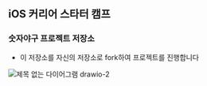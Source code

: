 ## iOS 커리어 스타터 캠프

### 숫자야구 프로젝트 저장소

- 이 저장소를 자신의 저장소로 fork하여 프로젝트를 진행합니다

![제목 없는 다이어그램 drawio-2](https://user-images.githubusercontent.com/109963294/234150846-02767690-a747-43b8-8ec8-0772cbd3287c.png)

